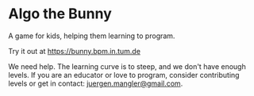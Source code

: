 # Algo the Bunny

A game for kids, helping them learning to program.

Try it out at https://bunny.bpm.in.tum.de

We need help. The learning curve is to steep, and we don't have
enough levels. If you are an educator or love to program, consider
contributing levels or get in contact: juergen.mangler@gmail.com.
